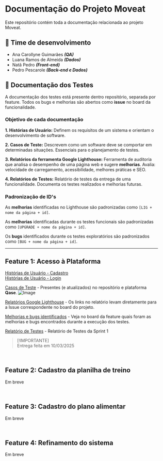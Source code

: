 # Documentação do Projeto Moveat
Este repositório contém toda a documentação relacionada ao projeto Moveat.


## 👥 Time de desenvolvimento
- Ana Carollyne Guimarães ***(QA)***
- Luana Ramos de Almeida ***(Dados)***
- Natã Pedro ***(Front-end)***
- Pedro Pescarole ***(Back-end e Dados)***


## 🐞 Documentação dos Testes
A documentação dos testes está presente dentro repositório, separada por feature.
Todos os bugs e melhorias são abertos como **issue** no board da funcionalidade.

### Objetivo de cada documentação
**1. Histórias de Usuário:** Definem os requisitos de um sistema e orientam o desenvolvimento de software.

**2. Casos de Teste:** Descrevem como um software deve se comportar em determinadas situações. Essenciais para o planejamento de testes.

**3. Relatórios da ferramenta Google Lighthouse:** Ferramenta de auditoria que analisa o desempenho de uma página web e sugere **melhorias**. Avalia: velocidade de carregamento, acessibilidade, melhores práticas e SEO.  

**4. Relatórios de Testes:** Relatório de testes da entrega de uma funcionalidade. Documenta os testes realizados e melhorias futuras.

### Padronização de ID's
As **melhorias** identificadas no Lighthouse são padronizadas como ``[LIG + nome da página + id]``.

As **melhorias** identificadas durante os testes funcionais são padronizadas como ``[UPGRADE + nome da página + id]``.

Os **bugs** identificados durante os testes exploratórios são padronizados como ``[BUG + nome da página + id]``. 

---
## Feature 1: Acesso à Plataforma
[Histórias de Usuário - Cadastro](/feature1-acesso-plataforma/user-stories/cadastro.md) <br>
[Histórias de Usuário - Login](/feature1-acesso-plataforma/user-stories/login.md)

[Casos de Teste](/feature1-acesso-plataforma/test-cases) - Presentes (e atualizados) no repositório e plataforma **Qase**.
![Image](https://github.com/user-attachments/assets/6e78ad7d-9e48-464a-901d-5ede066ae4d6)

[Relatórios Google Lighthouse](/feature1-acesso-plataforma/testes/lighthouse/) - Os links no relatório levam diretamente para a Issue correspondente no board do projeto.


[Melhorias e bugs identificados](https://github.com/orgs/Moveat-Fit/projects/4) - Veja no board da feature quais foram as melhorias e bugs encontrados durante a execução dos testes.

[Relatório de Testes](/feature1-acesso-plataforma/resources/Relatório%20de%20Entrega%20-%20Sprint%201.pdf) - Relatório de Testes da Sprint 1

> [!IMPORTANTE]  
> Entrega feita em 10/03/2025

<br>

## Feature 2: Cadastro da planilha de treino
Em breve


<br>

## Feature 3: Cadastro do plano alimentar
Em breve



<br>

## Feature 4: Refinamento do sistema
Em breve
